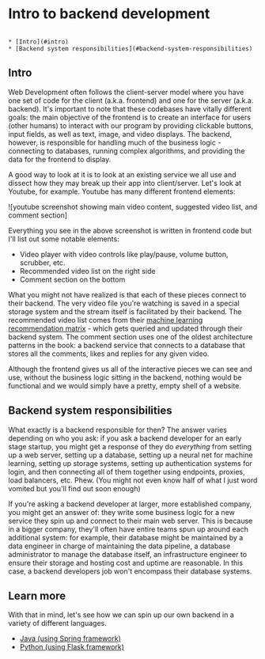 # Intro to backend development

```table-of-contents

* [Intro](#intro)
* [Backend system responsibilities](#backend-system-responsibilities)

```

## Intro

Web Development often follows the client-server model where you have one set of code for the client (a.k.a. frontend) and one for the server (a.k.a. backend). It's important to note that these codebases have vitally different goals: the main objective of the frontend is to create an interface for users (other humans) to interact with our program by providing clickable buttons, input fields, as well as text, image, and video displays. The backend, however, is responsible for handling much of the business logic - connecting to databases, running complex algorithms, and providing the data for the frontend to display.

A good way to look at it is to look at an existing service we all use and dissect how they may break up their app into client/server. Let's look at Youtube, for example. Youtube has many different frontend elements:

![youtube screenshot showing main video content, suggested video list, and comment section]

Everything you see in the above screenshot is written in frontend code but I'll list out some notable elements:

-   Video player with video controls like play/pause, volume button, scrubber, etc.
-   Recommended video list on the right side
-   Comment section on the bottom

What you might not have realized is that each of these pieces connect to their backend. The very video file you're watching is saved in a special storage system and the stream itself is facilitated by their backend. The recommended video list comes from their [machine learning recommendation matrix](https://static.googleusercontent.com/media/research.google.com/en//pubs/archive/45530.pdf) - which gets queried and updated through their backend system. The comment section uses one of the oldest architecture patterns in the book: a backend service that connects to a database that stores all the comments, likes and replies for any given video.

Although the frontend gives us all of the interactive pieces we can see and use, without the business logic sitting in the backend, nothing would be functional and we would simply have a pretty, empty shell of a website.

## Backend system responsibilities

What exactly is a backend responsible for then? The answer varies depending on who you ask: if you ask a backend developer for an early stage startup, you might get a response of they do _everything_ from setting up a web server, setting up a database, setting up a neural net for machine learning, setting up storage systems, setting up authentication systems for login, and then connecting all of them together using endpoints, proxies, load balancers, etc. Phew. (You might not even know half of what I just word vomited but you'll find out soon enough)

If you're asking a backend developer at larger, more established company, you might get an answer of: they write some business logic for a new service they spin up and connect to their main web server. This is because in a bigger company, they'll often have entire teams spun up around each additional system: for example, their database might be maintained by a data engineer in charge of maintaining the data pipeline, a database administrator to manage the database itself, an infrastructure engineer to ensure their storage and hosting cost and uptime are reasonable. In this case, a backend developers job won't encompass their database systems.

## Learn more

With that in mind, let's see how we can spin up our own backend in a variety of different languages.

-   [Java (using Spring framework)](/tutorial/web-dev/backend/java/spring/setup)
-   [Python (using Flask framework)](/article/starting-out-with-flask)
